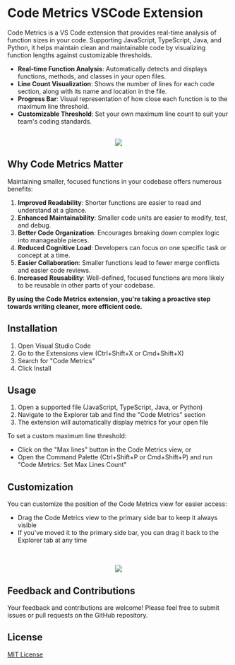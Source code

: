 # Code Metrics VSCode Extension


Code Metrics is a VS Code extension that provides real-time analysis of function sizes in your code. Supporting JavaScript, TypeScript, Java, and Python, it helps maintain clean and maintainable code by visualizing function lengths against customizable thresholds.

- **Real-time Function Analysis**: Automatically detects and displays functions, methods, and classes in your open files.
- **Line Count Visualization**: Shows the number of lines for each code section, along with its name and location in the file.
- **Progress Bar**: Visual representation of how close each function is to the maximum line threshold.
- **Customizable Threshold**: Set your own maximum line count to suit your team's coding standards.

<br>

<div align='center' height='60px'>
  <img src="https://github.com/OmriGM/code-metrics/blob/main/assets/extension-demo.gif?raw=true"/>
</div>

## Why Code Metrics Matter

Maintaining smaller, focused functions in your codebase offers numerous benefits:

1. **Improved Readability**: Shorter functions are easier to read and understand at a glance.
2. **Enhanced Maintainability**: Smaller code units are easier to modify, test, and debug.
3. **Better Code Organization**: Encourages breaking down complex logic into manageable pieces.
4. **Reduced Cognitive Load**: Developers can focus on one specific task or concept at a time.
5. **Easier Collaboration**: Smaller functions lead to fewer merge conflicts and easier code reviews.
6. **Increased Reusability**: Well-defined, focused functions are more likely to be reusable in other parts of your codebase.

**By using the Code Metrics extension, you're taking a proactive step towards writing cleaner, more efficient code.**

## Installation

1. Open Visual Studio Code
2. Go to the Extensions view (Ctrl+Shift+X or Cmd+Shift+X)
3. Search for "Code Metrics"
4. Click Install

## Usage

1. Open a supported file (JavaScript, TypeScript, Java, or Python)
2. Navigate to the Explorer tab and find the "Code Metrics" section
3. The extension will automatically display metrics for your open file

To set a custom maximum line threshold:

- Click on the "Max lines" button in the Code Metrics view, or
- Open the Command Palette (Ctrl+Shift+P or Cmd+Shift+P) and run "Code Metrics: Set Max Lines Count"

## Customization

You can customize the position of the Code Metrics view for easier access:

- Drag the Code Metrics view to the primary side bar to keep it always visible
- If you've moved it to the primary side bar, you can drag it back to the Explorer tab at any time
<br>
<br>
<div align='center' height='60px'>
  <img src="https://github.com/OmriGM/code-metrics/blob/main/assets/extension-screenshot-demo.png?raw=true"/>
</div>


## Feedback and Contributions

Your feedback and contributions are welcome! Please feel free to submit issues or pull requests on the GitHub repository.

## License

[MIT License](LICENSE)

</div>

